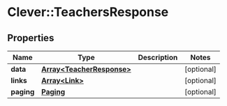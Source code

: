 # Clever::TeachersResponse

## Properties
Name | Type | Description | Notes
------------ | ------------- | ------------- | -------------
**data** | [**Array&lt;TeacherResponse&gt;**](TeacherResponse.md) |  | [optional] 
**links** | [**Array&lt;Link&gt;**](Link.md) |  | [optional] 
**paging** | [**Paging**](Paging.md) |  | [optional] 


